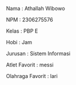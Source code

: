 Nama : Athallah Wibowo

NPM : 2306275576

Kelas : PBP E

Hobi : Jam

Jurusan : Sistem Informasi

Atlet Favorit : messi

Olahraga Favorit : lari